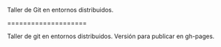 Taller de Git en entornos distribuidos.

====================

Taller de git en entornos distribuidos. Versión para publicar en
gh-pages.


